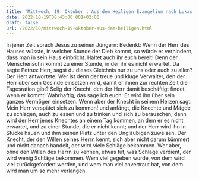 ```yaml
---
title: 'Mittwoch, 19. Oktober : Aus dem Heiligen Evangelium nach Lukas - Lk 12,39-48.'
date: 2022-10-19T08:43:00.001+02:00
draft: false
url: /2022/10/mittwoch-19-oktober-aus-dem-heiligen.html
---
```


In jener Zeit sprach Jesus zu seinen Jüngern: Bedenkt: Wenn der Herr des Hauses wüsste, in welcher Stunde der Dieb kommt, so würde er verhindern, dass man in sein Haus einbricht. Haltet auch ihr euch bereit! Denn der Menschensohn kommt zu einer Stunde, in der ihr es nicht erwartet. Da sagte Petrus: Herr, sagst du dieses Gleichnis nur zu uns oder auch zu allen? Der Herr antwortete: Wer ist denn der treue und kluge Verwalter, den der Herr über sein Gesinde einsetzen wird, damit er ihnen zur rechten Zeit die Tagesration gibt? Selig der Knecht, den der Herr damit beschäftigt findet, wenn er kommt! Wahrhaftig, das sage ich euch: Er wird ihn über sein ganzes Vermögen einsetzen. Wenn aber der Knecht in seinem Herzen sagt: Mein Herr verspätet sich zu kommen! und anfängt, die Knechte und Mägde zu schlagen, auch zu essen und zu trinken und sich zu berauschen, dann wird der Herr jenes Knechtes an einem Tag kommen, an dem er es nicht erwartet, und zu einer Stunde, die er nicht kennt; und der Herr wird ihn in Stücke hauen und ihm seinen Platz unter den Ungläubigen zuweisen. Der Knecht, der den Willen seines Herrn kennt, sich aber nicht darum kümmert und nicht danach handelt, der wird viele Schläge bekommen. Wer aber, ohne den Willen des Herrn zu kennen, etwas tut, was Schläge verdient, der wird wenig Schläge bekommen. Wem viel gegeben wurde, von dem wird viel zurückgefordert werden, und wem man viel anvertraut hat, von dem wird man um so mehr verlangen.